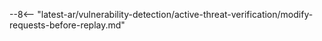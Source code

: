 --8<-- "latest-ar/vulnerability-detection/active-threat-verification/modify-requests-before-replay.md"
